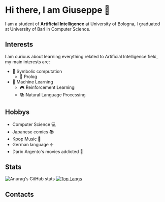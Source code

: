 # Hi there, I am Giuseppe 👋

I am a student of **Artificial Intelligence** at University of Bologna, I graduated at University of Bari in Computer Science.

## Interests

I am curious about learning everything related to Artificial Intelligence field, my main interests are:

* 🐒 Symbolic computation
  * 📯 Prolog
* 🧠 Machine Learning
  * 🎮 Reinforcement Learning
  * 📚 Natural Language Processing

## Hobbys

- Computer Science 💻
- Japanese comics 📚
- Kpop Music 🎵
- German language ✈️
- Dario Argento's movies addicted 🎥

## Stats

![Anurag's GitHub stats](https://github-readme-stats.vercel.app/api?username=giuseppeboezio&show_icons=true&theme=tokyonight)
[![Top Langs](https://github-readme-stats.vercel.app/api/top-langs/?username=giuseppeboezio&theme=tokyonight)](https://github.com/anuraghazra/github-readme-stats)

  


## Contacts
